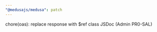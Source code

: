 ```yaml
---
"@medusajs/medusa": patch
---
```


chore(oas): replace response with $ref class JSDoc (Admin PR0-SAL)
